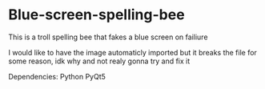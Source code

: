 # Blue-screen-spelling-bee
This is a troll spelling bee that fakes a blue screen on failiure

I would like to have the image automaticly imported but it breaks the file for some reason, idk why and not realy gonna try and fix it

Dependencies:
  Python
  PyQt5

